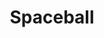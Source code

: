 ---
title: "Spaceball"
url: /ciudad-autonoma-de-buenos-aires/spaceball-avenida-cabildo/
shop: ropa
---
